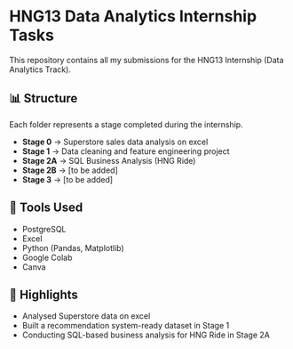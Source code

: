 # HNG13 Data Analytics Internship Tasks

This repository contains all my submissions for the HNG13 Internship (Data Analytics Track).

## 📊 Structure
Each folder represents a stage completed during the internship.

- **Stage 0** → Superstore sales data analysis on excel
- **Stage 1** → Data cleaning and feature engineering project
- **Stage 2A** → SQL Business Analysis (HNG Ride)
- **Stage 2B** → [to be added]
- **Stage 3** → [to be added]

## 🚀 Tools Used
- PostgreSQL
- Excel
- Python (Pandas, Matplotlib)
- Google Colab
- Canva

## 🌟 Highlights
- Analysed Superstore data on excel
- Built a recommendation system-ready dataset in Stage 1
- Conducting SQL-based business analysis for HNG Ride in Stage 2A
